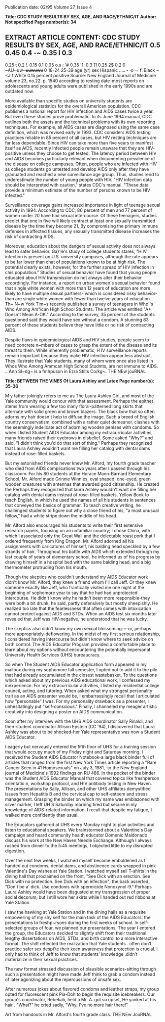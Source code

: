 Publication date: 02/95
Volume 27, Issue 4

**Title: CDC STUDY RESULTS BY SEX, AGE, AND RACE/ETHNIC/IT**
**Author: Not specified**
**Page number(s): 34**

EXTRACT ARTICLE CONTENT:
CDC STUDY RESULTS BY SEX, AGE, AND RACE/ETHNIC/IT 
0.5 
0.45 
0.4 
-~ 0.35 
l 
0.3 
-
0.25 
t 0.2 
!. 0.15 
0.1 
0.05 
o.s 
: 
'# 
0.35 
'1. 0.3 
11 0.25 
2$ 
0.2 
0 ~AU~uw~~~uuwuwu~~ 
0 
18-24 
25-39 
age (yr) 
sex 
Hispanic 
..... -
·o 
·= 
fi 
Black 
~ 
<J 
f 
White 
0.15 
percent positive 
Source: New England Journal of Medicine volume 23, no.22. p. 1540 
according to resting date-most reports on 
adolescents and young adults were 
published in rhe early 1990s and are 
outdated now. 

More available than specific studies on 
university students are epidemiological 
statistics for the overall American 
population. CDC publishes a national 
report for HIV infection and AIDS cases 
twice a year. But even these studies prove 
problematic. In its June 1994 manual, 
CDC outlines both the assets and the 
technical problems with its own reporting 
techniques. For example, all AIDS cases are 
diagnosed using the same case definition, 
which was revised early in 1993. CDC 
considers AIDS testing practices reliable in 
85 percent of all cases, but HIV resting 
techniques are far less dependable. Since 
HIV can take more than five years to 
manifest itself as AIDS, recently infected 
people remain unaware that they are HIV-
positive unless they choose to get tested. 
The latency period between HIV and 
AIDS becomes particularly relevant when 
documenting prevalence of the disease on 
college campuses. Often, people who are 
infected with HIV as college students go 
untested and develop AIDS only after they 
have graduated and reached a new 
surveillance age group. Thus, studies rend 
to underestimate the number of young 
people with HIV. "HIV infection data 
should be interpreted with caution," states 
CDC's manual. "These data provide a 
minimum estimate of the number of 
persons known to be HIV infected." 

Surveillance coverage gains increased 
importance in light of teenage sexual 
activity in 1994. According to CDC, 86 
percent of men and 77 percent of women 
under 20 have had sexual intercourse. Of 
these teenagers, studies predict that one in 
five will likely contract at least one sexually 
transmitted disease by the time they 
become 21. By compromising the primary 
immune defenses in affected tissues, any 
sexually transmitted disease increases the 
risk of contracting AIDS. 

Moreover, education about the dangers 
of sexual activity does not always lead to 
safer behavior. Ga}'le's study of college 
students stares, "H IV infection is present 
on U.S. university campuses, although the 
rate appears to be far lower than chat of 
populations known to be at high risk. The 
potential clearly exists, however, for the 
further spread of HIV infection in chis 
population." Studies of sexual behavior 
have found that young people educated 
about HIV transmission do not always alter 
their behavior accordingly. For instance, a 
report on urban women's sexual behavior 
found that single white women with more 
than 12 years of education are more likely 
to have multiple sexual partners-
which is 
considered risky behavior-than are single 
white women with fewer than twelve years 
of education. Th~ N~w York Tim~s recently 
published a survey of teenagers in Who''s 
Who Among Am"ican High School Studmts. 
The article was entitled "A+ Doesn't Mean 
A-OK." According to the survey, 35 
percent of the students questioned said 
they would have sex without a condom. A 
stunning 83 percent of these students 
believe they have little or no risk of 
contracting AIDS. 

Despite flaws in epidemiological AIDS 
and HIV studies, people seem to need 
concrete n~mbers of cases to grasp the 
extent of the disease and its threat to them. 
While inherently problematic, H IV 
surveillance reports remain important 
because they make HIV infection appear 
less abstract. They illustrate that Yale 
students, many of whom were once also 
listed in Whos Who Among Ammcan High 
School Studmts, are not immune to AIDS. .. 
Ann Sl~dg~ is a fmhpuson in Ezra Stilts 
Co/kg~. 
THE NEw jouRNAL 


**Title: BETWEEN THE VINES Of Laura Ashley and Latex**
**Page number(s): 35-36**

M 
y father jokingly refers to me as The Laura Ashley 
Girl, and most of the Yale community would concur 
with that assessment. Perhaps the epithet stems from 
wearing a few too many floral-patterned long skirts 
that alternate with solid green and brown blazers. The black bow 
that so often adorns my hair doesn't help to diffuse the image. 
Such a breed of English country conservatism, combined with 
a rather quiet demeanor, clashes with the seemingly indelicate act 
of adorning wooden penises with condoms. So when I listed 
Student AIDS Educator among my extracurricular activities, many 
friends raised their eyebrows in disbelief. Some asked "Why?" and 
said, "I didn't think you'd do that sort of thing." Perhaps they 
recognized that Laura Ashley wouldn't want me filling her catalog 
with dental dams instead of rose-filled baskets. 

But my astonished friends never knew Mr. Alford, my fourth 
grade teacher who died from AIDS complications two years after I 
passed through his classroom. 
For his 80 students at the Horace 
Mann-Barnard 
Elementary 
School, Mr. Alford made Grinnie 
Winnies, oval shaped, one-eyed, 
green wooden creatures with 
antennas that awarded good 
citizenship. He created the 
Perhaps they recognized that laura 
Ashley wouldn't want me filling her 
catalog with dental dams instead of 
rose-filled baskets. 
Yellow Book to teach English, in 
which he used the names of all 
his students in sentences that conveyed the basics of grammar. To 
teach creative writing, he challenged students to figure out why a 
close friend of his, "a most unusual fellow," had a white stripe 
down the middle of his head. 

Mr. Alford also encouraged his students to write their first 
extensive research papers, focusing on an unfamiliar country; I 
chose China, with which I associated only the Great Wall and the 
delectable roast pork that I ordered frequently from King Dragon. 
Mr. Alford adorned all his assignments with caricatures of himself, 
his balding head speckled by a few strands of hair. Throughout his 
battle with AIDS which extended through my last couple of years 
of elementary school, he informed us of his progress by drawing 
himself in a hospital bed with the same balding 
head, and a big thermometer protruding from his 
mouth. 

Though the skeptics who couldn't understand my AIDS 
Educator work didn't know Mr. Alford, they knew a friend whom 
I'll call Jeff. Or they knew someone exactly like Jeff, who 
frantically visited me one night at the beginning of sophomore 
year to say that he had had unprotected intercourse. He didn't 
know why he hadn't been more responsible-they were both a bit 
drunk, he said, partly defensively but mostly sheepishly. He 
realized too late that the fearlessness that often comes with 
intoxication cannot protect against AIDS and STDs. When an 
AIDS test six months later revealed that Jeff was HIV-negative, he 
understood that he was lucky. 

The skeptics also didn't know my own sexual blossoming-::-or, 
perhaps more appropriately-deflowering. In the midst of my first 
serious relationship, I considered having intercourse but didn't 
know where to seek advice on birth control. The AIDS Educator 
Program provided a comfortable place to learn about my options 
without 
encountering 
the 
potentially impersonal University 
Health 
Services 
(UHS) 
bureaucracy. 

So when The Student AIDS 
Educator application form 
appeared in my mailbox during 
my sophomore fall semester, I 
opted not to add it to the pile 
that had already accumulated in 
the closest wastebasket. To the questions which asked about my 
previous AIDS educational work, I confessed my inexperience. For 
my extracurricular activities, I listed my residential college council, 
acting, and tutoring. When asked what my strongest personality 
trait as an AIDS presenter would be, I embarrassingly recall that I 
articulated how "personable" I was. For my personality drawback 
as a presenter, I unhesitatingly put "self-conscious." Finally, I 
channeled my meager artistic creativity into designing a poster on 
AIDS communication. 

Soon after my interview with the UHS AIDS coordinator Sally 
Rinaldi, and then-student coordinator Allison Epstein (CC '94), I 
discovered that Laura Ashley was about to be shocked-her Yale 
representative was now a Student AIDS Educator. 

I eagerly but nervously entered the fifth floor of 
UHS for a training session that would occupy 
much of my Friday night and Saturday 
morning. I received the Student AIDS 
Educator Notebook-a large black binder 
full of articles that ranged from the first 
New York Times article reporting a "Rare 
Cancer Seen in 41 Homosexuals" on July 
3, 1981, ·to the New England journal of 
Medicine's 1992 findings on RU 486. In 
the pocket of the binder was the Student 
AIDS Educator Manual that covered 
topics like freshperson orientatio n, 
workshop protocol, and HIV antibody 
testing in New Haven. The presentations 
by Sally, Allison, and other UHS affiliates 
demystified issues from Hepatitis B and 
the cervical cap to self-esteem and stress 
management. Grasping the binder on 
which my name was emblazoned with 
silver marker, I left UH S Saturday 
morning tired but secure in my knowledge 
of AIDS-related information. I recall that 
despite my fatigue, I walked more 
confidently than usual. 

The Educators gathered at UHS every 
Monday night to plan activities and listen 
to educational speakers. We brainstormed 
about a Valentine's Day campaign and 
heard community health educator 
Domenic Maldonado discuss his work at 
the New Haven Needle Exchange. 
Although I always rushed from dinner to 
the 5:45 meetings, I objected little to my 
disrupted digestion. 

Over the next few weeks, I watched 
myself become emboldened as I handed 
out condoms, dental dams, and abstinence 
cards wrapped in pink Valentine's Day 
wishes at Yale Station. I watched myself 
sell T-shirts in the dining hall that 
proclaimed on the front, "See Dick with 
an erection. See Dick with no protection. 
See Dick with an infection"; the back 
asserted, "Don't be a' dick. Use condoms 
with spermicide Nonoxynol-9." Perhaps 
Laura Ashley would have been disgusted at 
my transgression of proper social decorum, 
but I still wore her skirts while I handed 
out red ribbons at Yale Station. 

I 
saw the hawking at Yale Station and in 
the dining halls as a requisite 
empowering of my shy self for the 
main task of the AIDS Educators: the 
presentations to freshp~rsons during the 
first weeks of school. In self-selected 
groups of four, we planned our 
presentations. The year I entered the 
group, the Educators decided to slightly 
shift from their traditional lengthy 
dissertations on AIDS, STDs, and birth 
control to a more interactive format. The 
shift reflected the realization that Yale 
students . often don't practice safer sex 
despi'te their keen awareness that 
protection is crucial. I only had to think of 
Jeff to know that students' knowledge 
.didn't materialize in their sexual practices. 

The new format stressed discussion of 
plausible scenarios-sitting through such a 
presentation might have made Jeff think to 
grab a condom instead of later agonizing 
about the repercussions of unsafe sex. 

After numerous jokes about flavored 
condoms and leather straps, my group 
opted for fluorescent pink Pia-Doh to 
begin the requisite icebreakers. Our 
group's coordinator, Rebekah, held a 
Mr. A. got so upset, 
He yanked at his hair . 
"What?" he cried sadly, 
"Why, I've no more hair there!" 

Art from handouts in Mr. Alford's fourth 
grade class. 
THE NEw JouRNAL